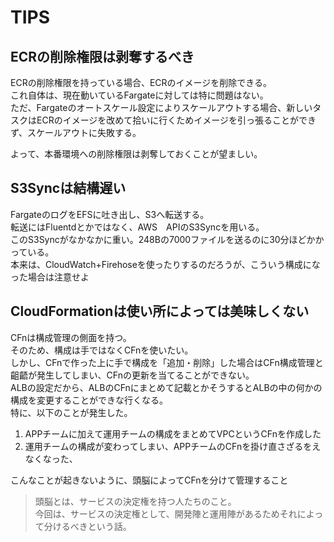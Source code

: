 # TIPS

## ECRの削除権限は剥奪するべき

ECRの削除権限を持っている場合、ECRのイメージを削除できる。  
これ自体は、現在動いているFargateに対しては特に問題はない。  
ただ、Fargateのオートスケール設定によりスケールアウトする場合、新しいタスクはECRのイメージを改めて拾いに行くためイメージを引っ張ることができず、スケールアウトに失敗する。

よって、本番環境への削除権限は剥奪しておくことが望ましい。

## S3Syncは結構遅い

FargateのログをEFSに吐き出し、S3へ転送する。  
転送にはFluentdとかではなく、AWS　APIのS3Syncを用いる。  
このS3Syncがなかなかに重い。248Bの7000ファイルを送るのに30分ほどかかっている。  
本来は、CloudWatch+Firehoseを使ったりするのだろうが、こういう構成になった場合は注意せよ

## CloudFormationは使い所によっては美味しくない

CFnは構成管理の側面を持つ。  
そのため、構成は手ではなくCFnを使いたい。  
しかし、CFnで作った上に手で構成を「追加・削除」した場合はCFn構成管理と齟齬が発生してしまい、CFnの更新を当てることができない。  
ALBの設定だから、ALBのCFnにまとめて記載とかそうするとALBの中の何かの構成を変更することができな行くなる。  
特に、以下のことが発生した。

1. APPチームに加えて運用チームの構成をまとめてVPCというCFnを作成した
2. 運用チームの構成が変わってしまい、APPチームのCFnを掛け直さざるをえなくなった、

こんなことが起きないように、頭脳によってCFnを分けて管理すること

> 頭脳とは、サービスの決定権を持つ人たちのこと。  
> 今回は、サービスの決定権として、開発陣と運用陣があるためそれによって分けるべきという話。
